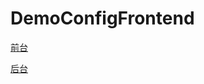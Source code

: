 # DemoConfigFrontend

[前台](https://gitee.com/consolelog/demo-config-frontend)

[后台](https://gitee.com/consolelog/codeforfun-config-server)

